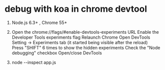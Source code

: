 # debug with koa in chrome devtool

1. Node.js 6.3+ , Chrome 55+
2. Open the chrome://flags/#enable-devtools-experiments URL
   Enable the Developer Tools experiments flag
   Relaunch Chrome
   Open DevTools Setting -> Experiments tab (it started being visible after the reload)
   Press "SHIFT" 6 times to show the hidden experiments
   Check the "Node debugging" checkbox
   Open/close DevTools

3. node --inspect app.js

